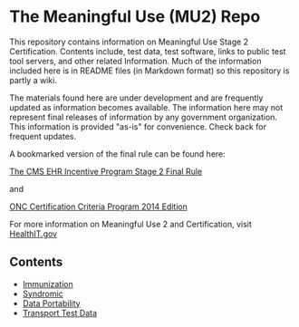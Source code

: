 The Meaningful Use (MU2) Repo
=============================

This repository contains information on Meaningful Use Stage 2 Certification. 
Contents include, test data, test software, links to public test tool servers, 
and other related Information. Much of the information included here is 
in README files (in Markdown format) so this repository is partly a wiki.

The materials found here are under development and are frequently updated 
as information becomes available.  The information here may not represent 
final releases of information by any government organization. This information
is provided "as-is" for convenience.  Check back for frequent updates.

A bookmarked version of the final rule can be found here:

[The CMS EHR Incentive Program Stage 2 Final Rule](raw/master/docs/2012-20982-PI-bookmarked.pdf)

and

[ONC Certification Criteria Program 2014 Edition](raw/master/docs/2012-20982-PI-bookmarked.pdf)


For more information on Meaningful Use 2 and Certification, visit
[HealthIT.gov](http://healthit.gov)

Contents
--------

+ [Immunization](tree/master/immunization)
+ [Syndromic](tree/master/syndromic)
+ [Data Portability](tree/master/data-portability)
+ [Transport Test Data](tree/master/transport/test-data)

